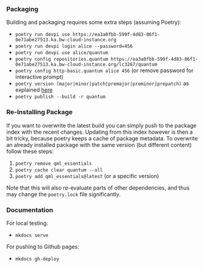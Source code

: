 ### Packaging

Building and packaging requires some extra steps (assuming Poetry):
- `poetry run devpi use https://ea3a0fbb-599f-4d83-86f1-0e71abe27513.ka.bw-cloud-instance.org`
- `poetry run devpi login alice --password=456`
- `poetry run devpi use alice/quantum`
- `poetry config repositories.quantum https://ea3a0fbb-599f-4d83-86f1-0e71abe27513.ka.bw-cloud-instance.org/lc3267/quantum`
- `poetry config http-basic.quantum alice 456` (or remove password for interactive prompt)
- `poetry version (major|minor|patch|premajor|preminor|prepatch)` as explained [here](https://python-poetry.org/docs/cli/#version)
- `poetry publish --build -r quantum`

### Re-Installing Package

If you want to overwrite the latest build you can simply push to the package index with the recent changes.
Updating from this index however is then a bit tricky, because poetry keeps a cache of package metadata.
To overwrite an already installed package with the same version (but different content) follow these steps:
1. `poetry remove qml_essentials`
2. `poetry cache clear quantum --all`
3. `poetry add qml_essentials@latest` (or a specific version)

Note that this will also re-evaluate parts of other dependencies, and thus may change the `poetry.lock` file significantly.

### Documentation

For local testing:
- `mkdocs serve`

For pushing to Github pages:
- `mkdocs gh-deploy`